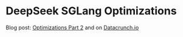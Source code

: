 # DeepSeek SGLang Optimizations

Blog post: [Optimizations Part 2](./deepseek-sglang-optimiz.md) and on [Datacrunch.io](https://datacrunch.io/blog/deepseek-v3-sglang-inference-optimization) 
